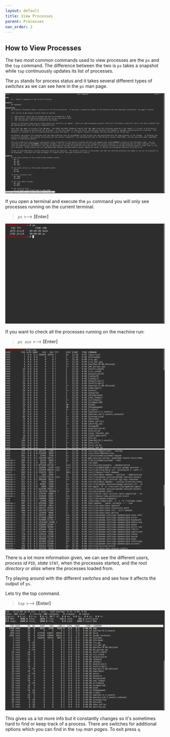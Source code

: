```yaml
---
layout: default
title: View Processes
parent: Processes
nav_order: 2
---
```


## How to View Processes

The two most common commands used to view processes are the `ps` and the `top` command. The difference between the two is `ps` takes a snapshot while `top` continuously updates its list of processes.

The `ps` stands for process status and it takes several different types of _switches_ as we can see here in the `ps` man page.

![Screen shot of ps man pages](../images/processes/man_ps.png "ps man pages")

If you open a terminal and execute the `ps` command you will only see processes running on the current terminal.
> *`ps`*  >-->  **[Enter]**

![Screen shot of ps output](../images/processes/ps.png "ps output")

If you want to check all the processes running on the machine run:
> *`ps aux`*  >-->  **[Enter]**

![Screen shot of ps aux output](../images/processes/ps_aux_1.png "ps aux output")
![Screen shot of ps aux output](../images/processes/ps_aux_2.png "ps aux output")

There is a lot more information given, we can see the different _users_, _process id_ `PID`, _state_ `STAT`, when the processes started, and the _root directory_ or _alias_ where the processes loaded from.

Try playing around with the different _switches_ and see how it affects the output of `ps`.

Lets try the top command.
> *`top`*  >-->  **[Enter]**

![Screen shot of list of processes](../images/processes/top_2.png "top command output")

This gives us a lot more info but it constantly changes so it's sometimes hard to find or keep track of a process. There are switches for additional options which you can find in the `top` _man pages_. To exit press `q`.